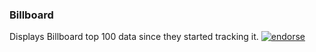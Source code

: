 ### Billboard
Displays Billboard top 100 data since they started tracking it.
[![endorse](http://api.coderwall.com/mtchavez/endorsecount.png)](http://coderwall.com/mtchavez)